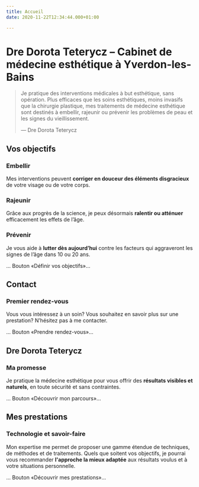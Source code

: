 ```yaml
---
title: Accueil
date: 2020-11-22T12:34:44.000+01:00

---
```

# Dre Dorota Teterycz – Cabinet de médecine esthétique à Yverdon-les-Bains

> Je pratique des interventions médicales à but esthétique, sans opération. Plus efficaces que les soins esthétiques, moins invasifs que la chirurgie plastique, mes traitements de médecine esthétique sont destinés à embellir, rajeunir ou prévenir les problèmes de peau et les signes du vieillissement.
>
> — Dre Dorota Teterycz

## Vos objectifs

### Embellir

Mes interventions peuvent **corriger en douceur des éléments disgracieux** de votre visage ou de votre corps.

### Rajeunir

Grâce aux progrès de la science, je peux désormais **ralentir ou atténuer** efficacement les effets de l’âge.

### Prévenir

Je vous aide à **lutter dès aujourd’hui** contre les facteurs qui aggraveront les signes de l’âge dans 10 ou 20 ans.

... Bouton «Définir vos objectifs»...

## Contact

### Premier rendez-vous

Vous vous intéressez à un soin? Vous souhaitez en savoir plus sur une prestation? N’hésitez pas à me contacter.

... Bouton «Prendre rendez-vous»...

## Dre Dorota Teterycz

### Ma promesse

Je pratique la médecine esthétique pour vous offrir des **résultats visibles et naturels**, en toute sécurité et sans contraintes.

... Bouton «Découvrir mon parcours»...

## Mes prestations

### Technologie et savoir-faire

Mon expertise me permet de proposer une gamme étendue de techniques, de méthodes et de traitements. Quels que soitent vos objectifs, je pourrai vous recommander **l'approche la mieux adaptée** aux résultats voulus et à votre situations personnelle.

... Bouton «Découvrir mes prestations»...